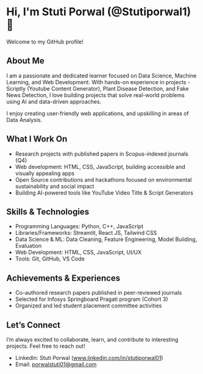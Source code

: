 # Hi, I'm Stuti Porwal (@Stutiporwal1) 👋

Welcome to my GitHub profile!


## About Me

I am a passionate and dedicated learner focused on Data Science, Machine Learning, and Web Development. With hands-on experience in projects - Scriptly (Youtube Content Generator), Plant Disease Detection, and Fake News Detection, I love building projects that solve real-world problems using AI and data-driven approaches.

I enjoy creating user-friendly web applications, and upskilling in areas of Data Analysis.


## What I Work On

- Research projects with published papers in Scopus-indexed journals (Q4)   
- Web development: HTML, CSS, JavaScript, building accessible and visually appealing apps  
- Open Source contributions and hackathons focused on environmental sustainability and social impact  
- Building AI-powered tools like YouTube Video Title & Script Generators  


## Skills & Technologies

- Programming Languages: Python, C++, JavaScript  
- Libraries/Frameworks: Streamlit, React JS, Tailwind CSS 
- Data Science & ML: Data Cleaning, Feature Engineering, Model Building, Evaluation  
- Web Development: HTML, CSS, JavaScript, UI/UX   
- Tools: Git, GitHub, VS Code


## Achievements & Experiences

- Co-authored research papers published in peer-reviewed journals  
- Selected for Infosys Springboard Pragati program (Cohort 3)  
- Organized and led student placement committee activities  


## Let’s Connect

I’m always excited to collaborate, learn, and contribute to interesting projects. Feel free to reach out!

- LinkedIn: Stuti Porwal (www.linkedin.com/in/stutiporwal01)  
- Email: porwalstuti01@gmail.com 








